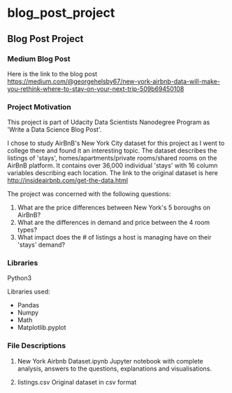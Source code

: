# blog_post_project

## Blog Post Project

### Medium Blog Post
Here is the link to the blog post https://medium.com/@georgehelsby67/new-york-airbnb-data-will-make-you-rethink-where-to-stay-on-your-next-trip-509b69450108

### Project Motivation
This project is part of Udacity Data Scientists Nanodegree Program as 'Write a Data Science Blog Post'.

I chose to study AirBnB's New York City dataset for this project as I went to college there and found it an interesting topic.
The dataset describes the listings of 'stays', homes/apartments/private rooms/shared rooms on the AirBnB platform.
It contains over 36,000 individual 'stays' with 16 column variables describing each location.
The link to the original dataset is here http://insideairbnb.com/get-the-data.html

The project was concerned with the following questions:
1. What are the price differences between New York's 5 boroughs on AirBnB?
2. What are the differences in demand and price between the 4 room types?
3. What impact does the # of listings a host is managing have on their 'stays' demand?

### Libraries
Python3

Libraries used:
- Pandas
- Numpy
- Math
- Matplotlib.pyplot

### File Descriptions
1. New York Airbnb Dataset.ipynb Jupyter notebook with complete analysis, answers to the questions, explanations and visualisations.

2. listings.csv Original dataset in csv format
